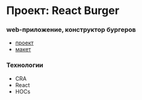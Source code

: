 # Проект: React Burger
### web-приложение, конструктор бургеров
- [проект]()
- [макет]()
### Технологии
* CRA
* React
* HOCs
